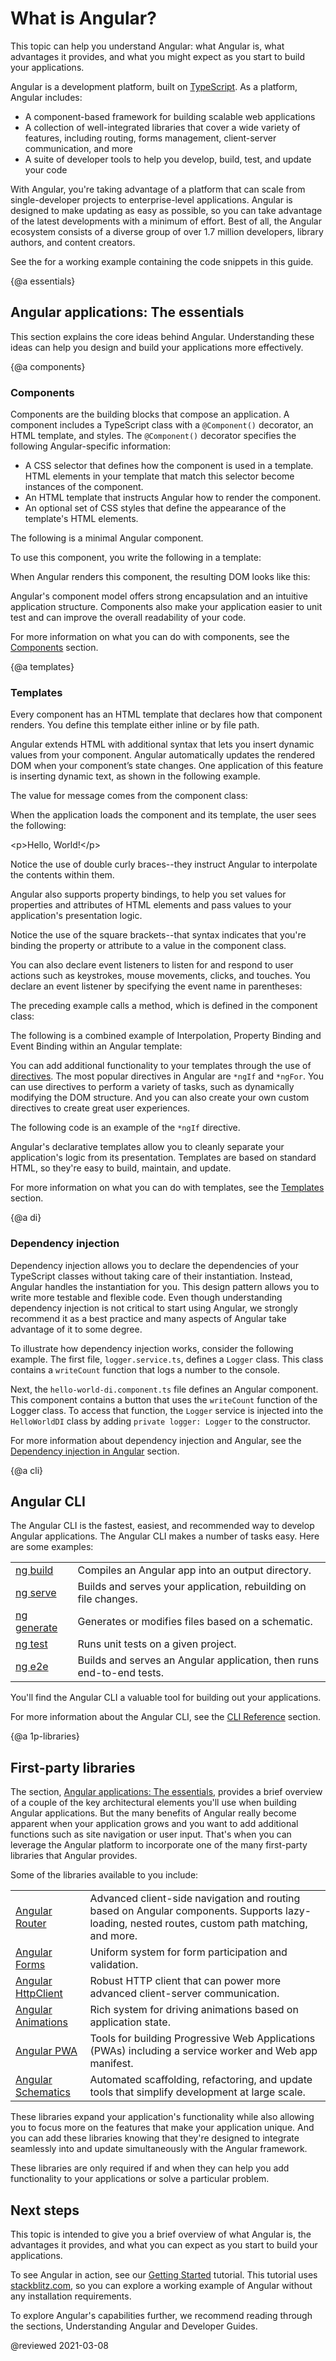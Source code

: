 # What is Angular?

This topic can help you understand Angular: what Angular is, what advantages it provides, and what you might expect as you start to build your applications.

Angular is a development platform, built on [TypeScript](https://www.typescriptlang.org/). As a platform, Angular includes:

* A component-based framework for building scalable web applications
* A collection of well-integrated libraries that cover a wide variety of features, including routing, forms management, client-server communication, and more
* A suite of developer tools to help you develop, build, test, and update your code

With Angular, you're taking advantage of a platform that can scale from single-developer projects to enterprise-level applications. Angular is designed to make updating as easy as possible, so you can take advantage of the latest developments with a minimum of effort. Best of all, the Angular ecosystem consists of a diverse group of over 1.7 million developers, library authors, and content creators.

<div class="alert is-helpful">

See the <live-example name="what-is-angular"></live-example> for a working example containing the code snippets in this guide.

</div>

{@a essentials}
## Angular applications: The essentials

This section explains the core ideas behind Angular. Understanding these ideas can help you design and build your applications more effectively.

{@a components}
### Components

Components are the building blocks that compose an application. A component includes a TypeScript class with a `@Component()` decorator, an HTML template, and styles. The `@Component()` decorator specifies the following Angular-specific information:

* A CSS selector that defines how the component is used in a template. HTML elements in your template that match this selector become instances of the component.
* An HTML template that instructs Angular how to render the component.
* An optional set of CSS styles that define the appearance of the template's HTML elements.

The following is a minimal Angular component.

<code-example
  path="what-is-angular/src/app/hello-world/hello-world.component.ts"></code-example>

To use this component, you write the following in a template:

<code-example path="what-is-angular/src/app/app.component.html" region="hello-world-selector"></code-example>

When Angular renders this component, the resulting DOM looks like this:

<code-example path="what-is-angular/src/app/hello-world-example.html" language="html"></code-example>

Angular's component model offers strong encapsulation and an intuitive application structure. Components also make your application easier to unit test and can improve the overall readability of your code.

For more information on what you can do with components, see the [Components](guide/component-overview) section.

{@a templates}
### Templates

Every component has an HTML template that declares how that component renders. You define this template either inline or by file path.

Angular extends HTML with additional syntax that lets you insert dynamic values from your component. Angular automatically updates the rendered DOM when your component’s state changes. One application of this feature is inserting dynamic text, as shown in the following example.

<code-example path="what-is-angular/src/app/hello-world-interpolation/hello-world-interpolation.component.html" region="say-hello"></code-example>

The value for message comes from the component class:

<code-example path="what-is-angular/src/app/hello-world-interpolation/hello-world-interpolation.component.ts"></code-example>

When the application loads the component and its template, the user sees the following:

<code-example language="html">
&lt;p&gt;Hello, World!&lt;/p&gt;
</code-example>

Notice the use of double curly braces--they instruct Angular to interpolate the contents within them.

Angular also supports property bindings, to help you set values for properties and attributes of HTML elements and pass values to your application's presentation logic.

<code-example path="what-is-angular/src/app/hello-world-bindings/hello-world-bindings.component.html" region="bindings"></code-example>

Notice the use of the square brackets--that syntax indicates that you're binding the property or attribute to a value in the component class.

You can also declare event listeners to listen for and respond to user actions such as keystrokes, mouse movements, clicks, and touches. You declare an event listener by specifying the event name in parentheses:

<code-example path="what-is-angular/src/app/hello-world-bindings/hello-world-bindings.component.html" region="event-binding"></code-example>

The preceding example calls a method, which is defined in the component class:

<code-example path="what-is-angular/src/app/hello-world-bindings/hello-world-bindings.component.ts" region="method"></code-example>

The following is a combined example of Interpolation, Property Binding and Event Binding within an Angular template:

<code-tabs linenums="true">
  <code-pane
    header="hello-world-bindings.component.ts"
    path="what-is-angular/src/app/hello-world-bindings/hello-world-bindings.component.ts">
  </code-pane>
  <code-pane
    header="hello-world-bindings.component.html"
    path="what-is-angular/src/app/hello-world-bindings/hello-world-bindings.component.html"
    linenums="false">
  </code-pane>
</code-tabs>

You can add additional functionality to your templates through the use of [directives](guide/built-in-directives). The most popular directives in Angular are `*ngIf` and `*ngFor`. You can use directives to perform a variety of tasks, such as dynamically modifying the DOM structure. And you can also create your own custom directives to create great user experiences.

The following code is an example of the `*ngIf` directive.

<code-tabs linenums="true">
  <code-pane
    header="hello-world-ngif.component.ts"
    path="what-is-angular/src/app/hello-world-ngif/hello-world-ngif.component.ts">
  </code-pane>
  <code-pane
    header="hello-world-ngif.component.html"
    path="what-is-angular/src/app/hello-world-ngif/hello-world-ngif.component.html"
    linenums="false">
  </code-pane>
</code-tabs>

Angular's declarative templates allow you to cleanly separate your application's logic from its presentation. Templates are based on standard HTML, so they're easy to build, maintain, and update.

For more information on what you can do with templates, see the [Templates](guide/template-syntax) section.

{@a di}
### Dependency injection

Dependency injection allows you to declare the dependencies of your TypeScript classes without taking care of their instantiation. Instead, Angular handles the instantiation for you. This design pattern allows you to write more testable and flexible code. Even though understanding dependency injection is not critical to start using Angular, we strongly recommend it as a best practice and many aspects of Angular take advantage of it to some degree.

To illustrate how dependency injection works, consider the following example. The first file, `logger.service.ts`, defines a `Logger` class. This class contains a `writeCount` function that logs a number to the console.

<code-example path="what-is-angular/src/app/logger.service.ts"></code-example>

Next, the `hello-world-di.component.ts` file defines an Angular component. This component contains a button that uses the `writeCount` function of the Logger class. To access that function, the `Logger` service is injected into the `HelloWorldDI` class by adding `private logger: Logger` to the constructor.

<code-example path="what-is-angular/src/app/hello-world-di/hello-world-di.component.ts"></code-example>

For more information about dependency injection and Angular, see the [Dependency injection in Angular](guide/dependency-injection) section.

{@a cli}

## Angular CLI

The Angular CLI is the fastest, easiest, and recommended way to develop Angular applications. The Angular CLI makes a number of tasks easy. Here are some examples:

<table>
<tr>
<td><a href="cli/build">ng build</a></td>
<td>Compiles an Angular app into an output directory.</td>
</tr>
<tr>
<td><a href="cli/serve">ng serve</a></td>
<td>Builds and serves your application, rebuilding on file changes.</td>
</tr>
<tr>
<td><a href="cli/generate">ng generate</a></td>
<td>Generates or modifies files based on a schematic.</td>
</tr>
<tr>
<td><a href="cli/test">ng test</a></td>
<td>Runs unit tests on a given project.</td>
</tr>
<tr>
<td><a href="cli/e2e">ng e2e</a></td>
<td>Builds and serves an Angular application, then runs end-to-end tests.</td>
</tr>
</table>

You'll find the Angular CLI a valuable tool for building out your applications.

For more information about the Angular CLI, see the [CLI Reference](/cli) section.

{@a 1p-libraries}
## First-party libraries

The section, [Angular applications: The essentials](#essentials), provides a brief overview of a couple of the key architectural elements you'll use when building Angular applications. But the many benefits of Angular really become apparent when your application grows and you want to add additional functions such as site navigation or user input. That's when you can leverage the Angular platform to incorporate one of the many first-party libraries that Angular provides.

Some of the libraries available to you include:
<table>
<tr>
<td><a href="guide/router">Angular Router</a></td>
<td>Advanced client-side navigation and routing based on Angular components. Supports lazy-loading, nested routes, custom path matching, and more.</td>
</tr>
<tr>
<td><a href="guide/forms-overview">Angular Forms</td>
<td>Uniform system for form participation and validation.</td>
<tr>
<td><a href="guide/http">Angular HttpClient</a></td>
<td>Robust HTTP client that can power more advanced client-server communication.</td>
</tr>
<tr>
<td><a href="guide/animations">Angular Animations</a></td>
<td>Rich system for driving animations based on application state.</td>
</tr>
<tr>
<td><a href="guide/service-worker-intro">Angular PWA</a>
<td>Tools for building Progressive Web Applications (PWAs) including a service worker and Web app manifest.</td>
</tr>
<tr>
<td><a href="guide/schematics">Angular Schematics</td>
<td>Automated scaffolding, refactoring, and update tools that simplify development at large scale.</td>
</tr>
</table>

These libraries expand your application's functionality while also allowing you to focus more on the features that make your application unique. And you can add these libraries knowing that they're designed to integrate seamlessly into and update simultaneously with the Angular framework.

These libraries are only required if and when they can help you add functionality to your applications or solve a particular problem.

## Next steps

This topic is intended to give you a brief overview of what Angular is, the advantages it provides, and what you can expect as you start to build your applications.

To see Angular in action, see our [Getting Started](https://angular.io/start) tutorial. This tutorial uses [stackblitz.com](https://stackblitz.com/), so you can explore a working example of Angular without any installation requirements.

To explore Angular's capabilities further, we recommend reading through the sections, Understanding Angular and Developer Guides.

@reviewed 2021-03-08
